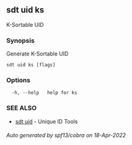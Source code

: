 ## sdt uid ks

K-Sortable UID

### Synopsis

Generate K-Sortable UID

```
sdt uid ks [flags]
```

### Options

```
  -h, --help   help for ks
```

### SEE ALSO

* [sdt uid](sdt_uid.md)	 - Unique ID Tools

###### Auto generated by spf13/cobra on 18-Apr-2022
